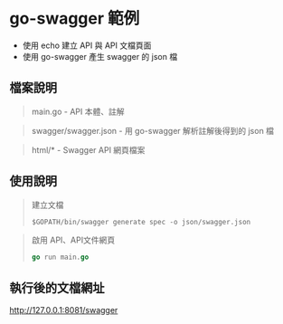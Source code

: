 go-swagger 範例
=======================
- 使用 echo 建立 API 與 API 文檔頁面
- 使用 go-swagger 產生 swagger 的 json 檔

## 檔案說明
> main.go - API 本體、註解

> swagger/swagger.json - 用 go-swagger 解析註解後得到的 json 檔

> html/* - Swagger API 網頁檔案

## 使用說明
> 建立文檔
> ```go
> $GOPATH/bin/swagger generate spec -o json/swagger.json
> ```

> 啟用 API、API文件網頁
> ```go
> go run main.go
> ```

## 執行後的文檔網址
http://127.0.0.1:8081/swagger